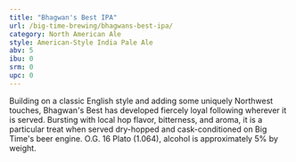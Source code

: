 ```yaml
---
title: "Bhagwan's Best IPA"
url: /big-time-brewing/bhagwans-best-ipa/
category: North American Ale
style: American-Style India Pale Ale
abv: 5
ibu: 0
srm: 0
upc: 0
---
```

Building on a classic English style and adding some uniquely Northwest touches, Bhagwan's Best has developed fiercely loyal following wherever it is served.  Bursting with local hop flavor, bitterness, and aroma, it is a particular treat when served dry-hopped and cask-conditioned on Big Time's beer engine. O.G. 16 Plato (1.064), alcohol is approximately 5% by weight.
